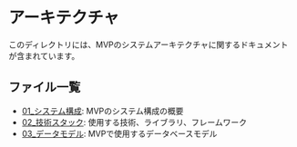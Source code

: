 # アーキテクチャ

このディレクトリには、MVPのシステムアーキテクチャに関するドキュメントが含まれています。

## ファイル一覧

- [01_システム構成](./01_システム構成.md): MVPのシステム構成の概要
- [02_技術スタック](./02_技術スタック.md): 使用する技術、ライブラリ、フレームワーク
- [03_データモデル](./03_データモデル.md): MVPで使用するデータベースモデル